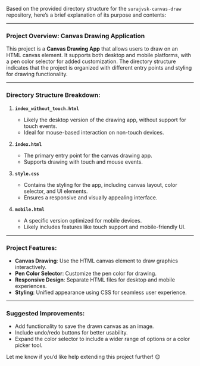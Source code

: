 Based on the provided directory structure for the `surajvsk-canvas-draw` repository, here’s a brief explanation of its purpose and contents:

---

### **Project Overview: Canvas Drawing Application**
This project is a **Canvas Drawing App** that allows users to draw on an HTML canvas element. It supports both desktop and mobile platforms, with a pen color selector for added customization. The directory structure indicates that the project is organized with different entry points and styling for drawing functionality.

---

### **Directory Structure Breakdown:**

1. **`index_without_touch.html`**  
   - Likely the desktop version of the drawing app, without support for touch events.  
   - Ideal for mouse-based interaction on non-touch devices.

2. **`index.html`**  
   - The primary entry point for the canvas drawing app.  
   - Supports drawing with touch and mouse events.  

3. **`style.css`**  
   - Contains the styling for the app, including canvas layout, color selector, and UI elements.  
   - Ensures a responsive and visually appealing interface.

4. **`mobile.html`**  
   - A specific version optimized for mobile devices.  
   - Likely includes features like touch support and mobile-friendly UI.

---

### **Project Features:**
- **Canvas Drawing**: Use the HTML canvas element to draw graphics interactively.  
- **Pen Color Selector**: Customize the pen color for drawing.  
- **Responsive Design**: Separate HTML files for desktop and mobile experiences.  
- **Styling**: Unified appearance using CSS for seamless user experience.

---

### **Suggested Improvements:**
- Add functionality to save the drawn canvas as an image.  
- Include undo/redo buttons for better usability.  
- Expand the color selector to include a wider range of options or a color picker tool.  

Let me know if you’d like help extending this project further! 😊
